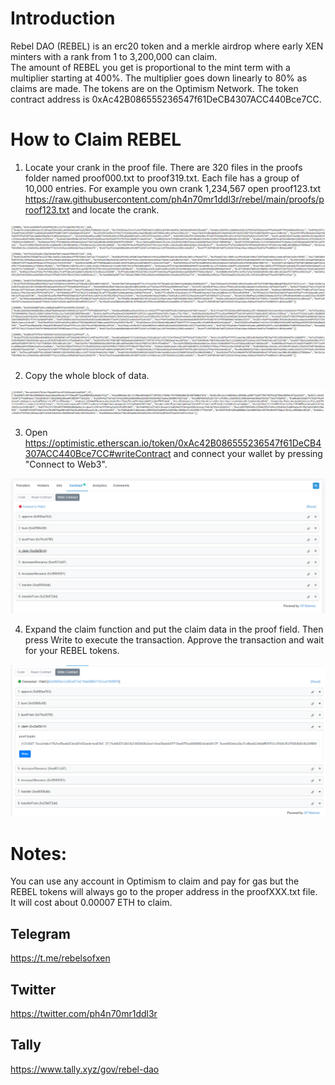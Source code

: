 # Introduction  
Rebel DAO (REBEL) is an erc20 token and a merkle airdrop where early XEN minters with a rank from 1 to 3,200,000 can claim.  
The amount of REBEL you get is proportional to the mint term with a multiplier starting at 400%.
The multiplier goes down linearly to 80% as claims are made.
The tokens are on the Optimism Network.
The token contract address is 0xAc42B086555236547f61DeCB4307ACC440Bce7CC.

# How to Claim REBEL

1. Locate your crank in the proof file. There are 320 files in the proofs folder named proof000.txt to proof319.txt. Each file has a group of 10,000 entries. For example you own crank 1,234,567 open proof123.txt https://raw.githubusercontent.com/ph4n70mr1ddl3r/rebel/main/proofs/proof123.txt and locate the crank.

![proofs](images/ss1.png)

2. Copy the whole block of data.

![proof](images/ss2.png)

3. Open https://optimistic.etherscan.io/token/0xAc42B086555236547f61DeCB4307ACC440Bce7CC#writeContract and connect your wallet by pressing "Connect to Web3".

![proof](images/ss3.png)

4. Expand the claim function and put the claim data in the proof field. Then press Write to execute the transaction. Approve the transaction and wait for your REBEL tokens.

![proof](images/ss4.png)

# Notes:  
You can use any account in Optimism to claim and pay for gas but the REBEL tokens will always go to the proper address in the proofXXX.txt file.  
It will cost about 0.00007 ETH to claim.  

## Telegram  
https://t.me/rebelsofxen

## Twitter
https://twitter.com/ph4n70mr1ddl3r

## Tally
https://www.tally.xyz/gov/rebel-dao
